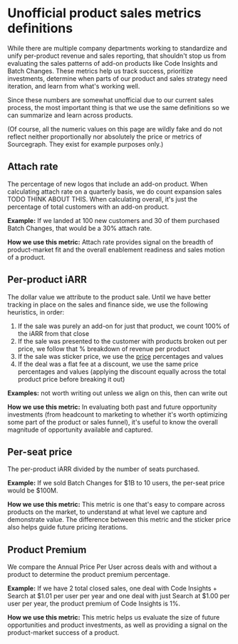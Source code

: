 # Unofficial product sales metrics definitions

While there are multiple company departments working to standardize and unify per-product revenue and sales reporting, that shouldn't stop us from evaluating the sales patterns of add-on products like Code Insights and Batch Changes. These metrics help us track success, prioritize investments, determine when parts of our product and sales strategy need iteration, and learn from what's working well.  

Since these numbers are somewhat unofficial due to our current sales process, the most important thing is that we use the same definitions so we can summarize and learn across products. 

(Of course, all the numeric values on this page are wildly fake and do not reflect neither proportionally nor absolutely the price or metrics of Sourcegraph. They exist for example purposes only.)

## Attach rate

The percentage of new logos that include an add-on product. When calculating attach rate on a quarterly basis, we do count expansion sales TODO THINK ABOUT THIS. When calculating overall, it's just the percentage of total customers with an add-on product.  

**Example:** If we landed at 100 new customers and 30 of them purchased Batch Changes, that would be a 30% attach rate. 

**How we use this metric:** Attach rate provides signal on the breadth of product-market fit and the overall enablement readiness and sales motion of a product. 

## Per-product iARR 

The dollar value we attribute to the product sale. 
Until we have better tracking in place on the sales and finance side, we use the following heuristics, in order: 

1. If the sale was purely an add-on for just that product, we count 100% of the iARR from that close
2. If the sale was presented to the customer with products broken out per price, we follow that % breakdown of revenue per product
3. If the sale was sticker price, we use the [price](https://docs.google.com/spreadsheets/d/1Vea0kr4Mx6AIs9YIHytTzDv9D1E7TY235hO49ZOB4I0/edit#gid=1935459439) percentages and values
4. If the deal was a flat fee at a discount, we use the same price percentages and values (applying the discount equally across the total product price before breaking it out) 

**Examples:** not worth writing out unless we align on this, then can write out

**How we use this metric:** In evaluating both past and future opportunity investments (from headcount to marketing to whether it's worth optimizing some part of the product or sales funnel), it's useful to know the overall magnitude of opportunity available and captured.

## Per-seat price

The per-product iARR divided by the number of seats purchased. 

**Example:** If we sold Batch Changes for $1B to 10 users, the per-seat price would be $100M. 

**How we use this metric:** This metric is one that's easy to compare across products on the market, to understand at what level we capture and demonstrate value. The difference between this metric and the sticker price also helps guide future pricing iterations. 

## Product Premium 

We compare the Annual Price Per User across deals with and without a product to determine the product premium percentage. 

**Example:** If we have 2 total closed sales, one deal with Code Insights + Search at $1.01 per user per year and one deal with just Search at $1.00 per user per year, the product premium of Code Insights is 1%. 

**How we use this metric:** This metric helps us evaluate the size of future opportunities and product investments, as well as providing a signal on the product-market success of a product. 